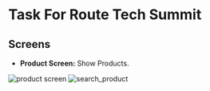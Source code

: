 # Task For Route Tech Summit

<h2 tabindex="-1" class="heading-element" dir="auto">Screens</h2>
<ul dir="auto">
<li><strong>Product Screen:</strong> Show Products.</li>
</ul>

![product screen](https://github.com/user-attachments/assets/aa620abb-b93a-4ade-9f98-af49ab01a10f)
![search_product](https://github.com/user-attachments/assets/6c9f2154-67e2-44da-887e-fc9cc68dbb7b)
